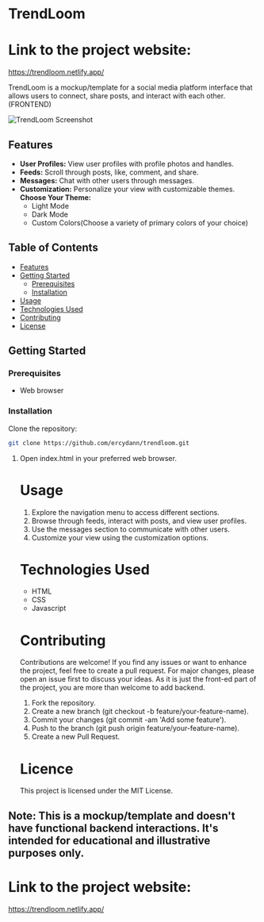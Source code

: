 # TrendLoom

# Link to the project website: 
https://trendloom.netlify.app/

TrendLoom is a mockup/template for a social media platform interface that allows users to connect, share posts, and interact with each other.(FRONTEND)

![TrendLoom Screenshot](screenshot.png)

## Features

- **User Profiles:** View user profiles with profile photos and handles.
- **Feeds:** Scroll through posts, like, comment, and share.
- **Messages:** Chat with other users through messages.
- **Customization:** Personalize your view with customizable themes.
    **Choose Your Theme:**
    - Light Mode
    - Dark Mode
    - Custom Colors(Choose a variety of primary colors of your choice)

## Table of Contents

- [Features](#features)
- [Getting Started](#getting-started)
  - [Prerequisites](#prerequisites)
  - [Installation](#installation)
- [Usage](#usage)
- [Technologies Used](#technologies-used)
- [Contributing](#contributing)
- [License](#license)

## Getting Started

### Prerequisites

- Web browser

### Installation

 Clone the repository:
   ```sh
   git clone https://github.com/ercydann/trendloom.git
 ```

1.  Open index.html in your preferred web browser.

    # Usage

    1. Explore the navigation menu to access different sections.
    2. Browse through feeds, interact with posts, and view user profiles.
    3. Use the messages section to communicate with other users.
    4. Customize your view using the customization options.

    # Technologies Used
    - HTML
    - CSS
    - Javascript

    # Contributing
    Contributions are welcome! If you find any issues or want to enhance the project, feel free to create a pull request. For major changes, please open an issue first to discuss your ideas. As it is just the front-ed part of the project, you are more than welcome to add backend.

    1. Fork the repository.
    2. Create a new branch (git checkout -b feature/your-feature-name).
    3. Commit your changes (git commit -am 'Add some feature').
    4. Push to the branch (git push origin feature/your-feature-name).
    5. Create a new Pull Request.

    # Licence
    This project is licensed under the MIT License.

## Note: This is a mockup/template and doesn't have functional backend interactions. It's intended for educational and illustrative purposes only.

# Link to the project website:
https://trendloom.netlify.app/